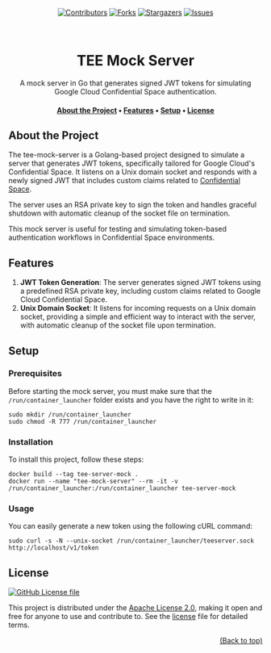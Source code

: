 <a name="readme-top"></a>
<p align="center">
        <a href="https://github.com/thibauult/tee-mock-server/graphs/contributors"><img src="https://img.shields.io/github/contributors/thibauult/tee-mock-server.svg?style=for-the-badge" alt="Contributors"></a>
        <a href="https://github.com/thibauult/tee-mock-server/network/members"><img src="https://img.shields.io/github/forks/thibauult/tee-mock-server.svg?style=for-the-badge" alt="Forks"></a>
        <a href="https://github.com/thibauult/tee-mock-server/stargazers"><img src="https://img.shields.io/github/stars/thibauult/tee-mock-server.svg?style=for-the-badge" alt="Stargazers"></a>
        <a href="https://github.com/thibauult/tee-mock-server/issues"><img src="https://img.shields.io/github/issues/thibauult/tee-mock-server.svg?style=for-the-badge" alt="Issues"></a></p><br/>
<div align="center">

# TEE Mock Server

A mock server in Go that generates signed JWT tokens for simulating Google Cloud Confidential Space authentication.

</div>

<div align="center"><h4><a href="#about-the-project">About the Project</a> • <a href="#features">Features</a> • <a href="#-setup">️Setup</a> • <a href="#license">License</a></h4></div>

## About the Project

The tee-mock-server is a Golang-based project designed to simulate a server that generates JWT tokens, 
specifically tailored for Google Cloud's Confidential Space. 
It listens on a Unix domain socket and responds with a newly signed JWT that includes custom claims related 
to [Confidential Space](https://cloud.google.com/confidential-computing/confidential-space/docs/reference/token-claims). 

The server uses an RSA private key to sign the token and handles graceful shutdown with automatic cleanup of 
the socket file on termination. 

This mock server is useful for testing and simulating token-based authentication workflows in Confidential Space environments.

## Features

1. **JWT Token Generation**: The server generates signed JWT tokens using a predefined RSA private key, including custom claims related to Google Cloud Confidential Space.
2. **Unix Domain Socket**: It listens for incoming requests on a Unix domain socket, providing a simple and efficient way to interact with the server, with automatic cleanup of the socket file upon termination.

## ️Setup

### Prerequisites
Before starting the mock server, you must make sure that the `/run/container_launcher` folder exists and you have the 
right to write in it: 
```shell
sudo mkdir /run/container_launcher
sudo chmod -R 777 /run/container_launcher 
```

### Installation
To install this project, follow these steps:
```shell
docker build --tag tee-server-mock .
docker run --name "tee-mock-server" --rm -it -v /run/container_launcher:/run/container_launcher tee-server-mock
```

### Usage
You can easily generate a new token using the following cURL command: 
```shell
sudo curl -s -N --unix-socket /run/container_launcher/teeserver.sock http://localhost/v1/token
```

## License
[![GitHub License file](https://img.shields.io/github/license/thibauult/tee-mock-server)](https://github.com/thibauult/tee-mock-server/blob/main/LICENSE)

This project is distributed under the [Apache License 2.0](http://www.apache.org/licenses/),
making it open and free for anyone to use and contribute to.
See the [license](./LICENSE) file for detailed terms.

<p align="right"><a href="#readme-top">(Back to top)</a></p>
